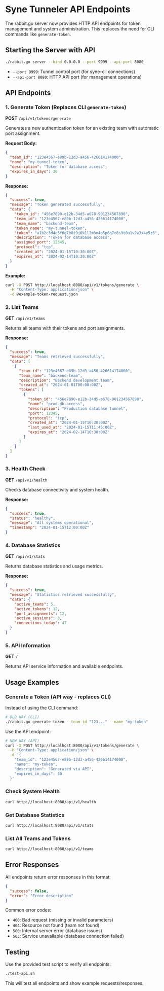 # Syne Tunneler API Endpoints

The rabbit.go server now provides HTTP API endpoints for token management and system administration. This replaces the need for CLI commands like `generate-token`.

## Starting the Server with API

```bash
./rabbit.go server --bind 0.0.0.0 --port 9999 --api-port 8080
```

- `--port 9999`: Tunnel control port (for syne-cli connections)
- `--api-port 8080`: HTTP API port (for management operations)

## API Endpoints

### 1. Generate Token (Replaces CLI `generate-token`)

**POST** `/api/v1/tokens/generate`

Generates a new authentication token for an existing team with automatic port assignment.

**Request Body:**
```json
{
  "team_id": "123e4567-e89b-12d3-a456-426614174000",
  "name": "my-tunnel-token",
  "description": "Token for database access",
  "expires_in_days": 30
}
```

**Response:**
```json
{
  "success": true,
  "message": "Token generated successfully",
  "data": {
    "token_id": "456e7890-e12b-34d5-a678-901234567890",
    "team_id": "123e4567-e89b-12d3-a456-426614174000",
    "team_name": "backend-team",
    "token_name": "my-tunnel-token",
    "token": "a1b2c3d4e5f6g7h8i9j0k1l2m3n4o5p6q7r8s9t0u1v2w3x4y5z6",
    "description": "Token for database access",
    "assigned_port": 12345,
    "protocol": "tcp",
    "created_at": "2024-01-15T10:30:00Z",
    "expires_at": "2024-02-14T10:30:00Z"
  }
}
```

**Example:**
```bash
curl -X POST http://localhost:8080/api/v1/tokens/generate \
  -H "Content-Type: application/json" \
  -d @example-token-request.json
```

### 2. List Teams

**GET** `/api/v1/teams`

Returns all teams with their tokens and port assignments.

**Response:**
```json
{
  "success": true,
  "message": "Teams retrieved successfully",
  "data": [
    {
      "team_id": "123e4567-e89b-12d3-a456-426614174000",
      "team_name": "backend-team",
      "description": "Backend development team",
      "created_at": "2024-01-01T00:00:00Z",
      "tokens": [
        {
          "token_id": "456e7890-e12b-34d5-a678-901234567890",
          "name": "prod-db-access",
          "description": "Production database tunnel",
          "port": 12345,
          "protocol": "tcp",
          "created_at": "2024-01-15T10:30:00Z",
          "last_used_at": "2024-01-15T11:45:00Z",
          "expires_at": "2024-02-14T10:30:00Z"
        }
      ]
    }
  ]
}
```

### 3. Health Check

**GET** `/api/v1/health`

Checks database connectivity and system health.

**Response:**
```json
{
  "success": true,
  "status": "healthy",
  "message": "All systems operational",
  "timestamp": "2024-01-15T12:00:00Z"
}
```

### 4. Database Statistics

**GET** `/api/v1/stats`

Returns database statistics and usage metrics.

**Response:**
```json
{
  "success": true,
  "message": "Statistics retrieved successfully",
  "data": {
    "active_teams": 5,
    "active_tokens": 12,
    "port_assignments": 12,
    "active_sessions": 3,
    "connections_today": 47
  }
}
```

### 5. API Information

**GET** `/`

Returns API service information and available endpoints.

## Usage Examples

### Generate a Token (API way - replaces CLI)

Instead of using the CLI command:
```bash
# OLD WAY (CLI)
./rabbit.go generate-token --team-id "123..." --name "my-token"
```

Use the API endpoint:
```bash
# NEW WAY (API)
curl -X POST http://localhost:8080/api/v1/tokens/generate \
  -H "Content-Type: application/json" \
  -d '{
    "team_id": "123e4567-e89b-12d3-a456-426614174000",
    "name": "my-token",
    "description": "Generated via API",
    "expires_in_days": 30
  }'
```

### Check System Health

```bash
curl http://localhost:8080/api/v1/health
```

### Get Database Statistics

```bash
curl http://localhost:8080/api/v1/stats
```

### List All Teams and Tokens

```bash
curl http://localhost:8080/api/v1/teams
```

## Error Responses

All endpoints return error responses in this format:

```json
{
  "success": false,
  "error": "Error description"
}
```

Common error codes:
- `400`: Bad request (missing or invalid parameters)
- `404`: Resource not found (team not found)
- `500`: Internal server error (database issues)
- `503`: Service unavailable (database connection failed)

## Testing

Use the provided test script to verify all endpoints:

```bash
./test-api.sh
```

This will test all endpoints and show example requests/responses. 